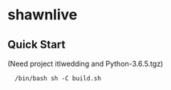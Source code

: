 # shawnlive
Quick Start
-----
(Need project itlwedding and Python-3.6.5.tgz)


      /bin/bash sh -C build.sh
